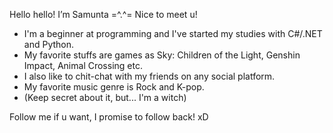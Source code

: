Hello hello! I’m Samunta =^.^=
Nice to meet u!

- I'm a beginner at programming and I've started my studies with C#/.NET and Python.
- My favorite stuffs are games as Sky: Children of the Light, Genshin Impact, Animal Crossing etc.
- I also like to chit-chat with my friends on any social platform.
- My favorite music genre is Rock and K-pop.
- (Keep secret about it, but... I'm a witch)

Follow me if u want, I promise to follow back! xD

<!---
evilpotato04/evilpotato04 is a ✨ special ✨ repository because its `README.md` (this file) appears on your GitHub profile.
You can click the Preview link to take a look at your changes.
--->
